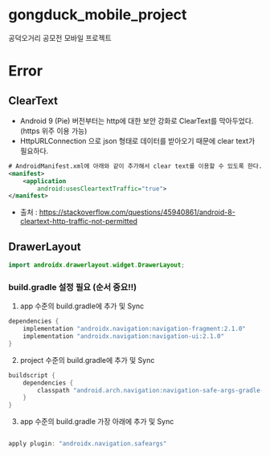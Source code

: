 # gongduck_mobile_project
공덕오거리 공모전 모바일 프로젝트

# Error

## ClearText
* Android 9 (Pie) 버전부터는 http에 대한 보안 강화로 ClearText를 막아두었다. (https 위주 이용 가능)
* HttpURLConnection 으로 json 형태로 데이터를 받아오기 때문에 clear text가 필요하다.

```xml
# AndroidManifest.xml에 아래와 같이 추가해서 clear text를 이용할 수 있도록 한다.
<manifest>
	<application
		android:usesCleartextTraffic="true">
</manifest>
```
* 출처 : https://stackoverflow.com/questions/45940861/android-8-cleartext-http-traffic-not-permitted

## DrawerLayout

```java
import androidx.drawerlayout.widget.DrawerLayout;
````

### build.gradle 설정 필요 (순서 중요!!)

1. app 수준의 build.gradle에 추가 및 Sync
```gradle
dependencies {
	implementation "androidx.navigation:navigation-fragment:2.1.0"
	implementation "androidx.navigation:navigation-ui:2.1.0"
}
```
2. project 수준의 build.gradle에 추가 및 Sync
```gradle
buildscript {
	dependencies {
		classpath "android.arch.navigation:navigation-safe-args-gradle-plugin:1.0.0-alpha09"
	}
}
```
3. app 수준의 build.gradle 가장 아래에 추가 및 Sync
```gradle

apply plugin: "androidx.navigation.safeargs"
```
